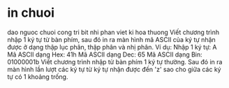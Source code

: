 # in chuoi 
dao nguoc chuoi
cong tri bit nhi phan
viet ki hoa thuong 
Viết chương trình nhập 1 ký tự từ bàn phím, sau đó in ra màn hình mã ASCII của ký tự nhận được ở dạng thập lục phân, thập phân và nhị phân. Ví dụ: Nhập 1 ký tự: A Mã ASCII dạng Hex: 41h Mã ASCII dạng Dec: 65 Mã ASCII dạng Bin: 01000001b
Viết chương trình nhập từ bàn phím 1 ký tự thường. Sau đó in ra màn hình lần lượt các ký tự từ ký tự nhận được đến 'z' sao cho giữa các ký tự có 1 khoảng trống.
